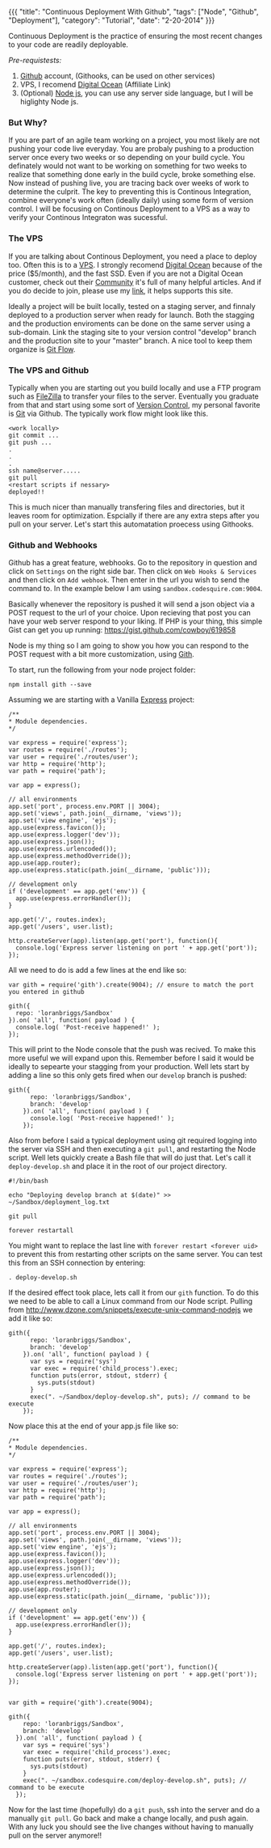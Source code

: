 {{{
  "title": "Continuous Deployment With Github",
  "tags": ["Node", "Github", "Deployment"],
  "category": "Tutorial",
  "date": "2-20-2014"
}}}

Continuous Deployment is the practice of ensuring the most recent changes to
your code are readily deployable.<!--more-->

*Pre-requistests:*

1. [Github](https://github.com/) account, (Githooks, can be used on other services)
1. VPS, I recomend [Digital Ocean](https://www.digitalocean.com/?refcode=bc8baa3f9b81) (Affiliate Link)
1. (Optional) [Node js](http://nodejs.org/), you can use any server side language,
but I will be higlighty Node js.

### But Why?
If you are part of an agile team working on a project, you most likely are not pushing
your code live everyday. You are probaly pushing to a production server once
every two weeks or so depending on your build cycle. You definately would not
want to be working on something for two weeks to realize that something done
early in the build cycle, broke something else. Now instead of pushing live, you
are tracing back over weeks of work to determine the culprit. The key to preventing
this is Continous Integration, combine everyone's work often (ideally daily)
using some form of version control. I will be focusing on Continous Deployment
to a VPS as a way to verify your Continous Integraton was sucessful.

### The VPS
If you are talking about Continous Deployment, you need a place to deploy too.
Often this is to a [VPS](https://www.digitalocean.com/?refcode=bc8baa3f9b81). I
strongly recomend [Digital Ocean](https://www.digitalocean.com/?refcode=bc8baa3f9b81)
because of the price ($5/month), and the fast SSD. Even if you are not a Digital
Ocean customer, check out their [Community](https://www.digitalocean.com/community)
it's full of many helpful articles. And if you do decide to join, please use
my [link](https://www.digitalocean.com/?refcode=bc8baa3f9b81), it
helps supports this site.

Ideally a project will be built locally, tested on a staging server, and finnaly
deployed to a production server when ready for launch. Both the stagging and the
production enviroments can be done on the same server using a sub-domain. Link
the staging site to your version control "develop" branch and the production site
to your "master" branch. A nice tool to keep them organize is
[Git Flow](https://github.com/nvie/gitflow).

### The VPS and Github

Typically when you are starting out you build locally and use a FTP program
such as [FileZilla](https://filezilla-project.org/) to transfer your files to
the server. Eventually you graduate from that and start using some sort of
[Version Control](http://en.wikipedia.org/wiki/Revision_control), my personal
favorite is [Git](http://git-scm.com/) via Github. The typically work flow might
look like this.

    <work locally>
    git commit ...
    git push ...
    .
    .
    .
    ssh name@server.....
    git pull
    <restart scripts if nessary>
    deployed!!

This is much nicer than manually transfering files and directories, but it leaves
room for optimization. Espcially if there are any extra steps after you pull on
your server. Let's start this automatation proecess using Githooks.

### Github and Webhooks

Github has a great feature, webhooks. Go to the repository in question and click
on `Settings` on the right side bar. Then click on `Web Hooks & Services` and
then click on `Add webhook`. Then enter in the url you wish to send the command
to. In the example below I am using `sandbox.codesquire.com:9004`.

Basically whenever the repository is pushed it will send a json object via a POST 
request to the url of your choice. Upon recieving that post you can have your 
web server respond to your liking. If PHP is your thing, this simple Gist can
get you up running: <https://gist.github.com/cowboy/619858>

Node is my thing so I am going to show you how you can respond to the POST request
with a bit more customization, using [Gith](https://github.com/danheberden/gith).

To start, run the following from your node project folder:

    npm install gith --save

Assuming we are starting with a Vanilla [Express](http://expressjs.com/) project:


    /**
    * Module dependencies.
    */

    var express = require('express');
    var routes = require('./routes');
    var user = require('./routes/user');
    var http = require('http');
    var path = require('path');

    var app = express();

    // all environments
    app.set('port', process.env.PORT || 3004);
    app.set('views', path.join(__dirname, 'views'));
    app.set('view engine', 'ejs');
    app.use(express.favicon());
    app.use(express.logger('dev'));
    app.use(express.json());
    app.use(express.urlencoded());
    app.use(express.methodOverride());
    app.use(app.router);
    app.use(express.static(path.join(__dirname, 'public')));

    // development only
    if ('development' == app.get('env')) {
      app.use(express.errorHandler());
    }

    app.get('/', routes.index);
    app.get('/users', user.list);

    http.createServer(app).listen(app.get('port'), function(){
      console.log('Express server listening on port ' + app.get('port'));
    });

All we need to do is add a few lines at the end like so:

    var gith = require('gith').create(9004); // ensure to match the port you entered in github

    gith({
      repo: 'loranbriggs/Sandbox'
    }).on( 'all', function( payload ) {
      console.log( 'Post-receive happened!' );
    });

This will print to the Node console that the push was recived. To make this more
useful we will expand upon this. Remember before I said it would be ideally to
sepearte your stagging from your production. Well lets start by adding a line
so this only gets fired when our `develop` branch is pushed:

    gith({
          repo: 'loranbriggs/Sandbox',
          branch: 'develop'
        }).on( 'all', function( payload ) {
          console.log( 'Post-receive happened!' );
        });

Also from before I said a typical deployment using git required logging into
the server via SSH and then executing a `git pull`, and restarting the Node
script. Well lets quickly create a Bash file that will do just that. Let's call
it `deploy-develop.sh` and place it in the root of our project directory.

    #!/bin/bash

    echo "Deploying develop branch at $(date)" >> ~/Sandbox/deployment_log.txt

    git pull

    forever restartall

You might want to replace the last line with `forever restart <forever uid>` to
prevent this from restarting other scripts on the same server. You can test this
from an SSH connection by entering:

    . deploy-develop.sh

If the desired effect took place, lets call it from our `gith` function. To do
this we need to be able to call a Linux command from our Node script. Pulling from
<http://www.dzone.com/snippets/execute-unix-command-nodejs> we add it like so:

    gith({
          repo: 'loranbriggs/Sandbox',
          branch: 'develop'
        }).on( 'all', function( payload ) {
          var sys = require('sys')
          var exec = require('child_process').exec;
          function puts(error, stdout, stderr) { 
            sys.puts(stdout)
          }
          exec(". ~/Sandbox/deploy-develop.sh", puts); // command to be execute
        });

Now place this at the end of your app.js file like so:

    /**
    * Module dependencies.
    */

    var express = require('express');
    var routes = require('./routes');
    var user = require('./routes/user');
    var http = require('http');
    var path = require('path');

    var app = express();

    // all environments
    app.set('port', process.env.PORT || 3004);
    app.set('views', path.join(__dirname, 'views'));
    app.set('view engine', 'ejs');
    app.use(express.favicon());
    app.use(express.logger('dev'));
    app.use(express.json());
    app.use(express.urlencoded());
    app.use(express.methodOverride());
    app.use(app.router);
    app.use(express.static(path.join(__dirname, 'public')));

    // development only
    if ('development' == app.get('env')) {
      app.use(express.errorHandler());
    }

    app.get('/', routes.index);
    app.get('/users', user.list);

    http.createServer(app).listen(app.get('port'), function(){
      console.log('Express server listening on port ' + app.get('port'));
    });


    var gith = require('gith').create(9004);

    gith({
        repo: 'loranbriggs/Sandbox',
        branch: 'develop'
      }).on( 'all', function( payload ) {
        var sys = require('sys')
        var exec = require('child_process').exec;
        function puts(error, stdout, stderr) { 
          sys.puts(stdout)
        }
        exec(". ~/sandbox.codesquire.com/deploy-develop.sh", puts); // command to be execute
      });

Now for the last time (hopefully) do a `git push`, ssh into the server and do a
manually `git pull`. Go back and make a change locally, and push again. With
any luck you should see the live changes without having to manually pull on the
server anymore!!

<div class="gplus">
</div>
